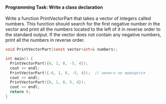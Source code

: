 #### Programming Task: Write a class declaration ####

Write a function PrintVectorPart that takes a vector of integers called numbers. This function should search for the first negative number in the vector and print all the numbers located to the left of it in reverse order to the standard output. If the vector does not contain any negative numbers, print all the numbers in reverse order.


```objectivec
void PrintVectorPart(const vector<int>& numbers);

int main() {
  PrintVectorPart({6, 1, 8, -5, 4});
  cout << endl;
  PrintVectorPart({-6, 1, 8, -5, 4});  // ничего не выведется
  cout << endl;
  PrintVectorPart({6, 1, 8, 5, 4});
  cout << endl;
  return 0;
}

```
